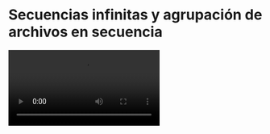 # Secuencias infinitas y agrupación de archivos en secuencia

<video controls><source src="https://digi21.blob.core.windows.net/videos-ayuda/desarrollo/29.%20Secuencias%20infinitas%20y%20agrupacion%20de%20archivos%20de%20referencia%20en%20una%20unica%20secuencia.mp4" type="video/mp4"></video>



